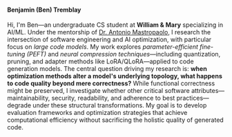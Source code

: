 
<h4>Benjamin (Ben) Tremblay</h4>


Hi, I'm Ben—an undergraduate CS student at <strong>William &amp; Mary</strong> specializing in AI/ML. 
Under the mentorship of <a href="https://antoniomastropaolo.github.io">Dr. Antonio Mastropaolo</a>, I research the intersection of software engineering and AI optimization, with particular focus on <em>large code models</em>. 
My work explores <em>parameter-efficient fine-tuning (PEFT)</em> and <em>neural compression techniques</em>—including quantization, pruning, and adapter methods like LoRA/QLoRA—applied to code generation models. 
The central question driving my research is: <strong>when optimization methods alter a model's underlying topology, what happens to code quality beyond mere correctness?</strong> 
While functional correctness might be preserved, I investigate whether other critical software attributes—maintainability, security, readability, and adherence to best practices—degrade under these structural transformations. 
My goal is to develop evaluation frameworks and optimization strategies that achieve computational efficiency without sacrificing the holistic quality of generated code.



<div style="display: grid; grid-template-columns: repeat(4, 1fr); gap: 15px; padding: 5px;">
    <a href="https://www.google.com"><i class="fa-solid fa-globe fa-2x"></i></a>
    <a href="https://www.linkedin.com/in/benjamin-tremblay-29a510247/"><i class="fa-brands fa-linkedin fa-2x"></i></a>
    <a href="https://x.com/"><i class="fa-brands fa-x-twitter fa-2x"></i></a>
    <a href="https://scholar.google.com/"><i class="fa-brands fa-google-scholar fa-2x"></i></a>
</div>


